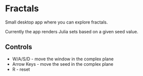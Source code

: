 # Fractals

Small desktop app where you can explore fractals.

Currently the app renders Julia sets based on a given seed value.

## Controls
* W/A/S/D - move the window in the complex plane
* Arrow Keys - move the seed in the complex plane
* R - reset